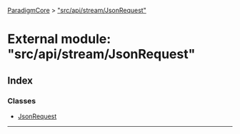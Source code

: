 [ParadigmCore](../README.md) > ["src/api/stream/JsonRequest"](../modules/_src_api_stream_jsonrequest_.md)

# External module: "src/api/stream/JsonRequest"

## Index

### Classes

* [JsonRequest](../classes/_src_api_stream_jsonrequest_.jsonrequest.md)

---

